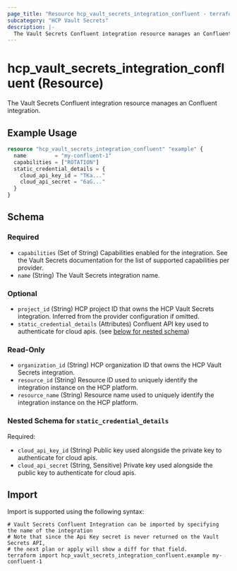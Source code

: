 ```yaml
---
page_title: "Resource hcp_vault_secrets_integration_confluent - terraform-provider-hcp"
subcategory: "HCP Vault Secrets"
description: |-
  The Vault Secrets Confluent integration resource manages an Confluent integration.
---
```


# hcp_vault_secrets_integration_confluent (Resource)

The Vault Secrets Confluent integration resource manages an Confluent integration.

## Example Usage

```terraform
resource "hcp_vault_secrets_integration_confluent" "example" {
  name         = "my-confluent-1"
  capabilities = ["ROTATION"]
  static_credential_details = {
    cloud_api_key_id = "TKa..."
    cloud_api_secret = "6aG..."
  }
}
```

<!-- schema generated by tfplugindocs -->
## Schema

### Required

- `capabilities` (Set of String) Capabilities enabled for the integration. See the Vault Secrets documentation for the list of supported capabilities per provider.
- `name` (String) The Vault Secrets integration name.

### Optional

- `project_id` (String) HCP project ID that owns the HCP Vault Secrets integration. Inferred from the provider configuration if omitted.
- `static_credential_details` (Attributes) Confluent API key used to authenticate for cloud apis. (see [below for nested schema](#nestedatt--static_credential_details))

### Read-Only

- `organization_id` (String) HCP organization ID that owns the HCP Vault Secrets integration.
- `resource_id` (String) Resource ID used to uniquely identify the integration instance on the HCP platform.
- `resource_name` (String) Resource name used to uniquely identify the integration instance on the HCP platform.

<a id="nestedatt--static_credential_details"></a>
### Nested Schema for `static_credential_details`

Required:

- `cloud_api_key_id` (String) Public key used alongside the private key to authenticate for cloud apis.
- `cloud_api_secret` (String, Sensitive) Private key used alongside the public key to authenticate for cloud apis.

## Import

Import is supported using the following syntax:

```shell
# Vault Secrets Confluent Integration can be imported by specifying the name of the integration
# Note that since the Api Key secret is never returned on the Vault Secrets API,
# the next plan or apply will show a diff for that field.
terraform import hcp_vault_secrets_integration_confluent.example my-confluent-1
```
